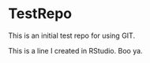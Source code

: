 # TestRepo
This is an initial test repo for using GIT.

This is a line I created in RStudio. Boo ya.